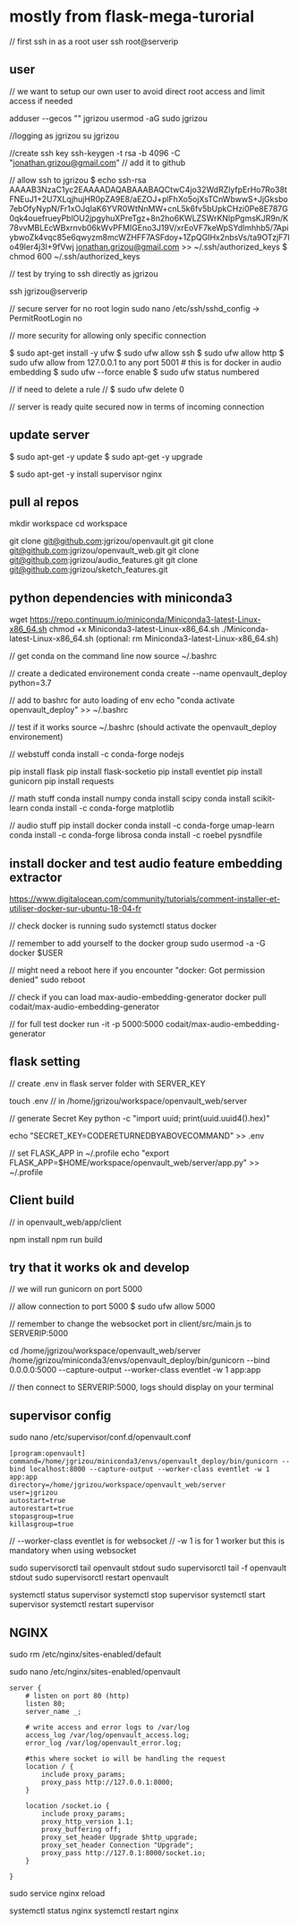 # mostly from flask-mega-turorial

// first ssh in as a root user
ssh root@serverip

## user
// we want to setup our own user to avoid direct root access and limit access if needed

adduser --gecos "" jgrizou
usermod -aG sudo jgrizou

//logging as jgrizou
su jgrizou

//create ssh key
ssh-keygen -t rsa -b 4096 -C "jonathan.grizou@gmail.com"
// add it to github

// allow ssh to jgrizou
$ echo ssh-rsa AAAAB3NzaC1yc2EAAAADAQABAAABAQCtwC4jo32WdRZlyfpErHo7Ro38tFNEuJ1+2U7XLqjhujHR0pZA9E8/aEZOJ+plFhXo5ojXsTCnWbwwS+JjGksbo7ebOfyNypN/Fr1xOJqIaK6YVR0WtNnMW+cnL5k6fv5bUpkCHzi0Pe8E787G0qk4ouefrueyPblOU2jpgyhuXPreTgz+8n2ho6KWLZSWrKNIpPgmsKJR9n/K78vvMBLEcWBxrnvb06kWvPFMIGEno3J19V/xrEoVF7keWpSYdlmhhb5/7ApiybwoZk4vqc85e6qwyzm8mcWZHFF7ASFdoy+1ZpQGIHx2nbsVs/ta9OTzjF7Io49ler4j3I+9fVwj jonathan.grizou@gmail.com >> ~/.ssh/authorized_keys
$ chmod 600 ~/.ssh/authorized_keys

// test by trying to ssh directly as jgrizou

ssh jgrizou@serverip


// secure server for no root login
sudo nano /etc/ssh/sshd_config
-> PermitRootLogin no



// more security for allowing only specific connection

$ sudo apt-get install -y ufw
$ sudo ufw allow ssh
$ sudo ufw allow http
$ sudo ufw allow from 127.0.0.1 to any port 5001 # this is for docker in audio embedding
$ sudo ufw --force enable
$ sudo ufw status numbered

// if need to delete a rule
// $ sudo ufw delete 0

// server is ready quite secured now in terms of incoming connection

## update server

$ sudo apt-get -y update
$ sudo apt-get -y upgrade

$ sudo apt-get -y install supervisor nginx


## pull al repos

mkdir workspace
cd workspace

git clone git@github.com:jgrizou/openvault.git
git clone git@github.com:jgrizou/openvault_web.git
git clone git@github.com:jgrizou/audio_features.git
git clone git@github.com:jgrizou/sketch_features.git



## python dependencies with miniconda3

wget https://repo.continuum.io/miniconda/Miniconda3-latest-Linux-x86_64.sh
chmod +x Miniconda3-latest-Linux-x86_64.sh
./Miniconda-latest-Linux-x86_64.sh
(optional: rm Miniconda3-latest-Linux-x86_64.sh)

// get conda on the command line now
source ~/.bashrc

// create a dedicated environement
conda create --name openvault_deploy python=3.7

// add to bashrc for auto loading of env
echo "conda activate openvault_deploy" >> ~/.bashrc

// test if it works
source ~/.bashrc  (should activate the openvault_deploy environement)

// webstuff
conda install -c conda-forge nodejs

pip install flask
pip install flask-socketio
pip install eventlet
pip install gunicorn
pip install requests

// math stuff
conda install numpy
conda install scipy
conda install scikit-learn
conda install -c conda-forge matplotlib

// audio stuff
pip install docker
conda install -c conda-forge umap-learn
conda install -c conda-forge librosa
conda install -c roebel pysndfile

## install docker and test audio feature embedding extractor

https://www.digitalocean.com/community/tutorials/comment-installer-et-utiliser-docker-sur-ubuntu-18-04-fr

// check docker is running
sudo systemctl status docker

// remember to add yourself to the docker group
sudo usermod -a -G docker $USER

// might need a reboot here if you encounter "docker: Got permission denied"
sudo reboot

// check if you can load max-audio-embedding-generator
docker pull codait/max-audio-embedding-generator

// for full test
docker run -it -p 5000:5000 codait/max-audio-embedding-generator

## flask setting

// create .env in flask server folder with SERVER_KEY

touch .env // in /home/jgrizou/workspace/openvault_web/server

// generate Secret Key
python -c "import uuid; print(uuid.uuid4().hex)"

echo "SECRET_KEY=CODERETURNEDBYABOVECOMMAND" >> .env

// set FLASK_APP in ~/.profile
echo "export FLASK_APP=$HOME/workspace/openvault_web/server/app.py" >> ~/.profile


## Client build

// in openvault_web/app/client

npm install
npm run build

## try that it works ok and develop

// we will run gunicorn on port 5000

// allow connection to port 5000
$ sudo ufw allow 5000

// remember to change the websocket port in client/src/main.js to SERVERIP:5000

cd /home/jgrizou/workspace/openvault_web/server
/home/jgrizou/miniconda3/envs/openvault_deploy/bin/gunicorn --bind 0.0.0.0:5000 --capture-output --worker-class eventlet -w 1 app:app

// then connect to SERVERIP:5000, logs should display on your terminal


## supervisor config

sudo nano /etc/supervisor/conf.d/openvault.conf

```
[program:openvault]
command=/home/jgrizou/miniconda3/envs/openvault_deploy/bin/gunicorn --bind localhost:8000 --capture-output --worker-class eventlet -w 1 app:app
directory=/home/jgrizou/workspace/openvault_web/server
user=jgrizou
autostart=true
autorestart=true
stopasgroup=true
killasgroup=true
```

// --worker-class eventlet is for websocket
// -w 1 is for 1 worker but this is mandatory when using websocket

sudo supervisorctl tail openvault stdout
sudo supervisorctl tail -f openvault stdout
sudo supervisorctl restart openvault


systemctl status supervisor
systemctl stop supervisor
systemctl start supervisor
systemctl restart supervisor


## NGINX

sudo rm /etc/nginx/sites-enabled/default

sudo nano /etc/nginx/sites-enabled/openvault

```
server {
    # listen on port 80 (http)
    listen 80;
    server_name _;

    # write access and error logs to /var/log
    access_log /var/log/openvault_access.log;
    error_log /var/log/openvault_error.log;

    #this where socket io will be handling the request
    location / {
        include proxy_params;
        proxy_pass http://127.0.0.1:8000;
    }

    location /socket.io {
        include proxy_params;
        proxy_http_version 1.1;
        proxy_buffering off;
        proxy_set_header Upgrade $http_upgrade;
        proxy_set_header Connection "Upgrade";
        proxy_pass http://127.0.1:8000/socket.io;
    }

}
```

sudo service nginx reload

systemctl status nginx
systemctl restart nginx
